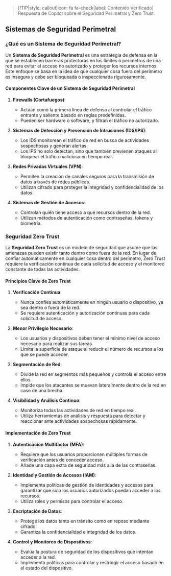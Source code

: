 > [!TIP|style: callout|icon: fa fa-check|label: Contenido Verificado]
> Respuesta de Copilot sobre el Seguridad Perimetral y Zero Trust.

## Sistemas de Seguridad Perimetral <!-- {docsify-ignore} -->

### ¿Qué es un Sistema de Seguridad Perimetral?

Un **Sistema de Seguridad Perimetral** es una estrategia de defensa en la que se establecen barreras protectoras en los límites o perímetros de una red para evitar el acceso no autorizado y proteger los recursos internos. Este enfoque se basa en la idea de que cualquier cosa fuera del perímetro es insegura y debe ser bloqueada o inspeccionada rigurosamente.

#### Componentes Clave de un Sistema de Seguridad Perimetral

1. **Firewalls (Cortafuegos)**:
   - Actúan como la primera línea de defensa al controlar el tráfico entrante y saliente basado en reglas predefinidas.
   - Pueden ser hardware o software, y filtran el tráfico no autorizado.

2. **Sistemas de Detección y Prevención de Intrusiones (IDS/IPS)**:
   - Los IDS monitorean el tráfico de red en busca de actividades sospechosas y generan alertas.
   - Los IPS no solo detectan, sino que también previenen ataques al bloquear el tráfico malicioso en tiempo real.

3. **Redes Privadas Virtuales (VPN)**:
   - Permiten la creación de canales seguros para la transmisión de datos a través de redes públicas.
   - Utilizan cifrado para proteger la integridad y confidencialidad de los datos.

4. **Sistemas de Gestión de Accesos**:
   - Controlan quién tiene acceso a qué recursos dentro de la red.
   - Utilizan métodos de autenticación como contraseñas, tokens y biometría.

### Seguridad Zero Trust

La **Seguridad Zero Trust** es un modelo de seguridad que asume que las amenazas pueden existir tanto dentro como fuera de la red. En lugar de confiar automáticamente en cualquier cosa dentro del perímetro, Zero Trust requiere la verificación continua de cada solicitud de acceso y el monitoreo constante de todas las actividades.

#### Principios Clave de Zero Trust

1. **Verificación Continua**:
   - Nunca confíes automáticamente en ningún usuario o dispositivo, ya sea dentro o fuera de la red.
   - Se requiere autenticación y autorización continuas para cada solicitud de acceso.

2. **Menor Privilegio Necesario**:
   - Los usuarios y dispositivos deben tener el mínimo nivel de acceso necesario para realizar sus tareas.
   - Limita la superficie de ataque al reducir el número de recursos a los que se puede acceder.

3. **Segmentación de Red**:
   - Divide la red en segmentos más pequeños y controla el acceso entre ellos.
   - Impide que los atacantes se muevan lateralmente dentro de la red en caso de una brecha.

4. **Visibilidad y Análisis Continuo**:
   - Monitoriza todas las actividades de red en tiempo real.
   - Utiliza herramientas de análisis y respuesta para detectar y reaccionar ante actividades sospechosas rápidamente.

#### Implementación de Zero Trust

1. **Autenticación Multifactor (MFA)**:
   - Requiere que los usuarios proporcionen múltiples formas de verificación antes de conceder acceso.
   - Añade una capa extra de seguridad más allá de las contraseñas.

2. **Identidad y Gestión de Accesos (IAM)**:
   - Implementa políticas de gestión de identidades y accesos para garantizar que solo los usuarios autorizados puedan acceder a los recursos.
   - Utiliza roles y permisos para controlar el acceso.

3. **Encriptación de Datos**:
   - Protege los datos tanto en tránsito como en reposo mediante cifrado.
   - Garantiza la confidencialidad e integridad de los datos.

4. **Control y Monitoreo de Dispositivos**:
   - Evalúa la postura de seguridad de los dispositivos que intentan acceder a la red.
   - Implementa políticas para controlar y restringir el acceso basado en el estado del dispositivo.